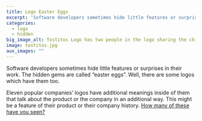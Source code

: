 ```yaml
---
title: Logo Easter Eggs
excerpt: 'Software developers sometimes hide little features or surprises in their work. The hidden gems are called &ldquo;easter eggs&rdquo;. Well, there are some logos which have them too.'
categories:
  - logo
  - hidden
big_image_alt: Tostitos Logo has two people in the logo sharing the chips and Tostito dip
image: tostitos.jpg
aux_images: ""
---
```

Software developers sometimes hide little features or surprises in their work. The hidden gems are called &ldquo;easter eggs&rdquo;. Well, there are some logos which have them too.

Eleven popular companies&rsquo; logos have additional meanings inside of them that talk about the product or the company in an additional way. This might be a feature of their product or their company history. <a href="http://mentalfloss.com/article/53146/11-hidden-messages-company-logos" title="Additional Meanings in Corporate Logos" target="_blank"> How many of these have you seen?</a>